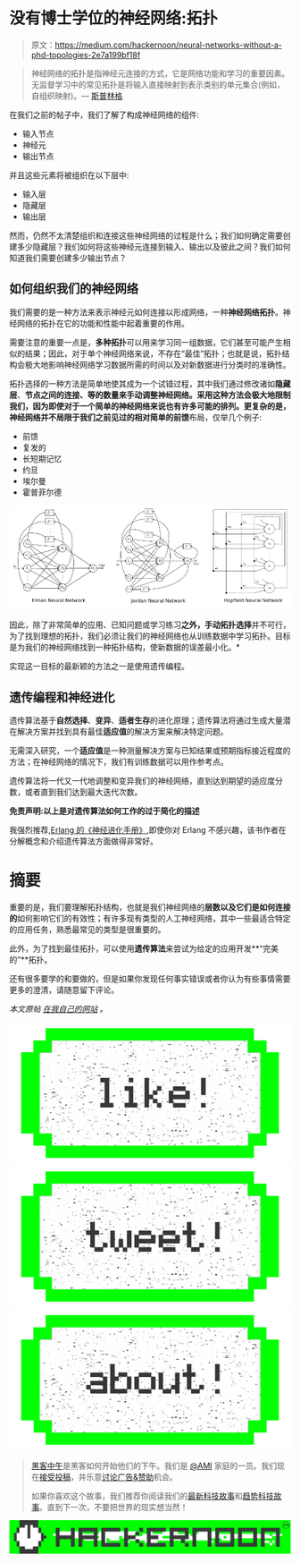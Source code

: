 # 没有博士学位的神经网络:拓扑

> 原文：<https://medium.com/hackernoon/neural-networks-without-a-phd-topologies-2e7a199bf18f>

> 神经网络的拓扑是指神经元连接的方式，它是网络功能和学习的重要因素。无监督学习中的常见拓扑是将输入直接映射到表示类别的单元集合(例如，自组织映射)。— [斯普林格](http://link.springer.com/referenceworkentry/10.1007%2F978-0-387-30164-8_837)

在我们之前的帖子中，我们了解了构成神经网络的组件:

*   输入节点
*   神经元
*   输出节点

并且这些元素将被组织在以下层中:

*   输入层
*   隐藏层
*   输出层

然而，仍然不太清楚组织和连接这些神经网络的过程是什么；我们如何确定需要创建多少隐藏层？我们如何将这些神经元连接到输入、输出以及彼此之间？我们如何知道我们需要创建多少输出节点？

## 如何组织我们的神经网络

我们需要的是一种方法来表示神经元如何连接以形成网络，一种**神经网络拓扑**。神经网络的拓扑在它的功能和性能中起着重要的作用。

需要注意的重要一点是，**多种拓扑**可以用来学习同一组数据，它们甚至可能产生相似的结果；因此，对于单个神经网络来说，不存在“最佳”拓扑；也就是说，拓扑结构会极大地影响神经网络学习数据所需的时间以及对新数据进行分类时的准确性。

拓扑选择的一种方法是简单地使其成为一个试错过程，其中我们通过修改诸如**隐藏层**、**节点之间的连接、**等的数量来手动调整神经网络。采用这种方法会极大地限制我们，因为即使对于一个简单的神经网络来说也有许多可能的排列。更复杂的是，神经网络并不局限于我们之前见过的相对简单的**前馈**布局，仅举几个例子:

*   前馈
*   复发的
*   长短期记忆
*   约旦
*   埃尔曼
*   霍普菲尔德

![](img/60753e1671553f1295a322ec185cc15c.png)

因此，除了非常简单的应用、已知问题或学习练习**之外，手动拓扑选择**并不可行，为了找到理想的拓扑，我们必须让我们的神经网络也从训练数据中学习拓扑。目标是为我们的神经网络找到一种拓扑结构，使新数据的误差最小化。*

实现这一目标的最新颖的方法之一是使用遗传编程。

## 遗传编程和神经进化

遗传算法基于**自然选择**、**变异**、**适者生存**的进化原理；遗传算法将通过生成大量潜在解决方案并找到具有最佳**适应值**的解决方案来解决特定问题。

无需深入研究，一个**适应值**是一种测量解决方案与已知结果或预期指标接近程度的方法；在神经网络的情况下，我们有训练数据可以用作参考点。

遗传算法将一代又一代地调整和变异我们的神经网络，直到达到期望的适应度分数，或者直到我们达到最大迭代次数。

**免责声明:以上是对遗传算法如何工作的过于简化的描述**

我强烈推荐,[Erlang 的《神经进化手册》](https://link.springer.com/book/10.1007/978-1-4614-4463-3),即使你对 Erlang 不感兴趣，该书作者在分解概念和介绍遗传算法方面做得非常好。

# 摘要

重要的是，我们要理解拓扑结构，也就是我们神经网络的**层数以及它们是如何连接的**如何影响它们的有效性；有许多现有类型的人工神经网络，其中一些最适合特定的应用任务，熟悉最常见的类型是很重要的。

此外，为了找到最佳拓扑，可以使用**遗传算法**来尝试为给定的应用开发**“完美的”**拓扑。

还有很多要学的和要做的，但是如果你发现任何事实错误或者你认为有些事情需要更多的澄清，请随意留下评论。

*本文原帖* [*在我自己的网站*](http://coderoncode.com/machine-learning/2017/04/16/neural-networks-without-a-phd-part3.html) *。*

[![](img/50ef4044ecd4e250b5d50f368b775d38.png)](http://bit.ly/HackernoonFB)[![](img/979d9a46439d5aebbdcdca574e21dc81.png)](https://goo.gl/k7XYbx)[![](img/2930ba6bd2c12218fdbbf7e02c8746ff.png)](https://goo.gl/4ofytp)

> [黑客中午](http://bit.ly/Hackernoon)是黑客如何开始他们的下午。我们是 [@AMI](http://bit.ly/atAMIatAMI) 家庭的一员。我们现在[接受投稿](http://bit.ly/hackernoonsubmission)，并乐意[讨论广告&赞助](mailto:partners@amipublications.com)机会。
> 
> 如果你喜欢这个故事，我们推荐你阅读我们的[最新科技故事](http://bit.ly/hackernoonlatestt)和[趋势科技故事](https://hackernoon.com/trending)。直到下一次，不要把世界的现实想当然！

![](img/be0ca55ba73a573dce11effb2ee80d56.png)